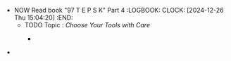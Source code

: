 - NOW Read book "97 T E P S K" Part 4
  :LOGBOOK:
  CLOCK: [2024-12-26 Thu 15:04:20]
  :END:
	- TODO Topic : *Choose Your Tools with Care*
		- ```apl
		  ```
-